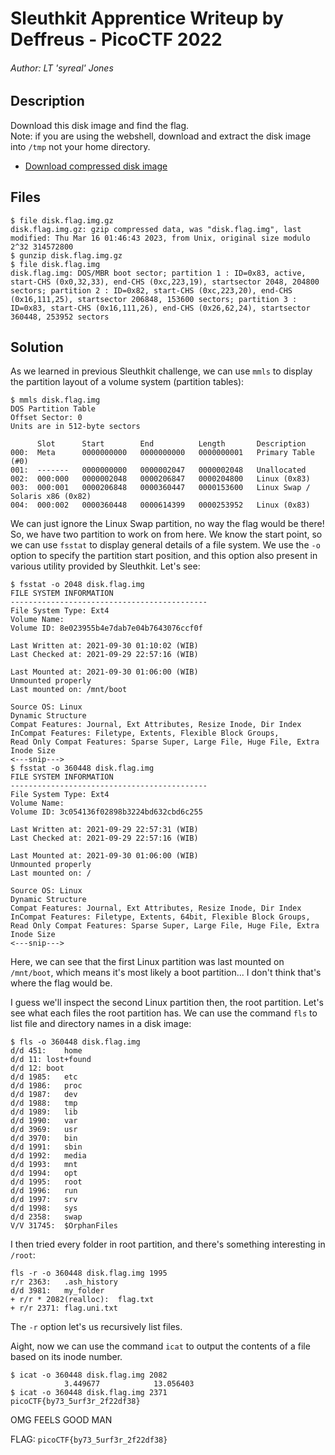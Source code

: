 # Sleuthkit Apprentice Writeup by Deffreus - PicoCTF 2022

###### Author: LT 'syreal' Jones

## Description

Download this disk image and find the flag.<br>
Note: if you are using the webshell, download and extract the disk image into `/tmp` not your home directory.

- [Download compressed disk image](https://artifacts.picoctf.net/c/138/disk.flag.img.gz)

## Files

```
$ file disk.flag.img.gz 
disk.flag.img.gz: gzip compressed data, was "disk.flag.img", last modified: Thu Mar 16 01:46:43 2023, from Unix, original size modulo 2^32 314572800
$ gunzip disk.flag.img.gz 
$ file disk.flag.img 
disk.flag.img: DOS/MBR boot sector; partition 1 : ID=0x83, active, start-CHS (0x0,32,33), end-CHS (0xc,223,19), startsector 2048, 204800 sectors; partition 2 : ID=0x82, start-CHS (0xc,223,20), end-CHS (0x16,111,25), startsector 206848, 153600 sectors; partition 3 : ID=0x83, start-CHS (0x16,111,26), end-CHS (0x26,62,24), startsector 360448, 253952 sectors
```

## Solution

As we learned in previous Sleuthkit challenge, we can use `mmls` to display the partition layout of a volume system (partition tables):

```
$ mmls disk.flag.img 
DOS Partition Table
Offset Sector: 0
Units are in 512-byte sectors

      Slot      Start        End          Length       Description
000:  Meta      0000000000   0000000000   0000000001   Primary Table (#0)
001:  -------   0000000000   0000002047   0000002048   Unallocated
002:  000:000   0000002048   0000206847   0000204800   Linux (0x83)
003:  000:001   0000206848   0000360447   0000153600   Linux Swap / Solaris x86 (0x82)
004:  000:002   0000360448   0000614399   0000253952   Linux (0x83)
```

We can just ignore the Linux Swap partition,
no way the flag would be there!
So, we have two partition to work on from here.
We know the start point,
so we can use `fsstat` to display general details of a file system.
We use the `-o` option to specify the partition start position,
and this option also present in various utility provided by Sleuthkit.
Let's see:

```
$ fsstat -o 2048 disk.flag.img
FILE SYSTEM INFORMATION
--------------------------------------------
File System Type: Ext4
Volume Name: 
Volume ID: 8e023955b4e7dab7e04b7643076ccf0f

Last Written at: 2021-09-30 01:10:02 (WIB)
Last Checked at: 2021-09-29 22:57:16 (WIB)

Last Mounted at: 2021-09-30 01:06:00 (WIB)
Unmounted properly
Last mounted on: /mnt/boot

Source OS: Linux
Dynamic Structure
Compat Features: Journal, Ext Attributes, Resize Inode, Dir Index
InCompat Features: Filetype, Extents, Flexible Block Groups, 
Read Only Compat Features: Sparse Super, Large File, Huge File, Extra Inode Size
<---snip--->
$ fsstat -o 360448 disk.flag.img    
FILE SYSTEM INFORMATION
--------------------------------------------
File System Type: Ext4
Volume Name: 
Volume ID: 3c054136f02898b3224bd632cbd6c255

Last Written at: 2021-09-29 22:57:31 (WIB)
Last Checked at: 2021-09-29 22:57:16 (WIB)

Last Mounted at: 2021-09-30 01:06:00 (WIB)
Unmounted properly
Last mounted on: /

Source OS: Linux
Dynamic Structure
Compat Features: Journal, Ext Attributes, Resize Inode, Dir Index
InCompat Features: Filetype, Extents, 64bit, Flexible Block Groups, 
Read Only Compat Features: Sparse Super, Large File, Huge File, Extra Inode Size
<---snip--->
```

Here, we can see that the first Linux partition was last mounted on `/mnt/boot`,
which means it's most likely a boot partition...
I don't think that's where the flag would be.

I guess we'll inspect the second Linux partition then,
the root partition.
Let's see what each files the root partition has.
We can use the command `fls` to list file and directory names in a disk image:

```
$ fls -o 360448 disk.flag.img 
d/d 451:	home
d/d 11:	lost+found
d/d 12:	boot
d/d 1985:	etc
d/d 1986:	proc
d/d 1987:	dev
d/d 1988:	tmp
d/d 1989:	lib
d/d 1990:	var
d/d 3969:	usr
d/d 3970:	bin
d/d 1991:	sbin
d/d 1992:	media
d/d 1993:	mnt
d/d 1994:	opt
d/d 1995:	root
d/d 1996:	run
d/d 1997:	srv
d/d 1998:	sys
d/d 2358:	swap
V/V 31745:	$OrphanFiles
```

I then tried every folder in root partition,
and there's something interesting in `/root`:

```
fls -r -o 360448 disk.flag.img 1995     
r/r 2363:	.ash_history
d/d 3981:	my_folder
+ r/r * 2082(realloc):	flag.txt
+ r/r 2371:	flag.uni.txt
```

The `-r` option let's us recursively list files.

Aight,
now we can use the command `icat` to output the contents of a file based on its inode number.

```
$ icat -o 360448 disk.flag.img 2082
            3.449677            13.056403
$ icat -o 360448 disk.flag.img 2371
picoCTF{by73_5urf3r_2f22df38}
```

OMG FEELS GOOD MAN

FLAG: `picoCTF{by73_5urf3r_2f22df38}`
